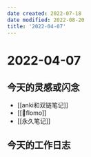 ```yaml
---
date created: 2022-07-18
date modified: 2022-08-20
title: '2022-04-07'
---
```


# 2022-04-07

## 今天的灵感或闪念

- [[anki和双链笔记]]
- [[🤖flomo]]
- [[永久笔记]]

## 今天的工作日志
